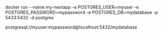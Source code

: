 docker run --name my-nextapp -e POSTGRES_USER=myuser -e POSTGRES_PASSWORD=mypassword -e POSTGRES_DB=mydatabase -p 5433:5432 -d postgres

postgresql://myuser:mypassword@localhost:5432/mydatabase
